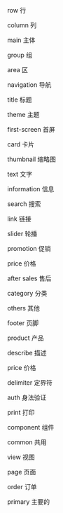 row             行      

column          列      

main            主体    

group           组      
 
area            区        

navigation      导航    

title           标题    

theme           主题    

first-screen    首屏    

card            卡片    

thumbnail       缩略图  

text            文字    

information     信息    

search          搜索    

link            链接    

slider          轮播    

promotion       促销    

price           价格    

after sales     售后     

category        分类    

others          其他    

footer          页脚   

product         产品

describe        描述

price           价格

delimiter       定界符

auth            身法验证

print           打印

component       组件

common          共用

view            视图

page            页面

order           订单

primary         主要的
